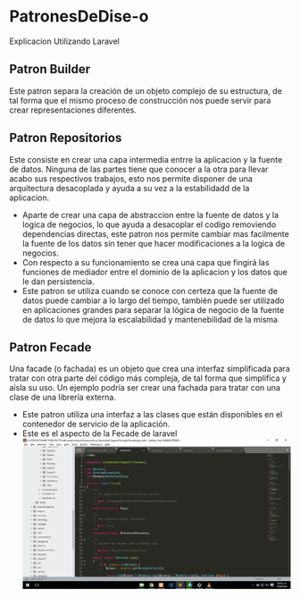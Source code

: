 # PatronesDeDise-o
Explicacion Utilizando Laravel

## Patron Builder
Este patron separa la creación de un objeto complejo de su estructura, de tal forma que el mismo proceso de construcción nos puede servir para crear representaciones diferentes.

## Patron Repositorios
Este consiste en crear una capa intermedia entrre la aplicacion y la fuente de datos. Ninguna de las partes tiene que conocer a la otra para llevar acabo sus respectivos trabajos, esto nos permite disponer de una arquitectura desacoplada y ayuda a su vez a la estabilidadd de la aplicacion.
* Aparte de crear una capa de abstraccion entre la fuente de datos y la logica de negocios, lo que ayuda a desacoplar el codígo removiendo dependencias directas, este patron nos permite cambiar mas facilmente la fuente de los datos sin tener que hacer modificaciones a la logica de negocios.
* Con respecto a su funcionamiento se crea una capa que fingirá las funciones de mediador entre el dominio de la aplicacion y los datos que le dan persistencia.
* Este patron se utiliza cuando se conoce con certeza que la fuente de datos puede cambiar a lo largo del tiempo, también puede ser utilizado en aplicaciones grandes para separar la lógica de negocio de la fuente de datos lo que mejora la escalabilidad y mantenebilidad de la misma

## Patron Fecade
Una facade (o fachada) es un objeto que crea una interfaz simplificada para tratar con otra parte del código más compleja, de tal forma que simplifica y aísla su uso. Un ejemplo podría ser crear una fachada para tratar con una clase de una librería externa.
* Este patron utiliza una interfaz a las clases que están disponibles en el contenedor de servicio de la aplicación. 
* Este es el aspecto de la Fecade de laravel 
![](img/fecade.jpg)
